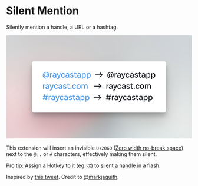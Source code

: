 # Silent Mention

Silently mention a handle, a URL or a hashtag.

![Demo](./assets/hero.png)

This extension will insert an invisible `U+2060` ([Zero width no-break space](https://en.wikipedia.org/wiki/Word_joiner)) next to the `@`, `.` or `#` characters, effectively making them silent.

Pro tip: Assign a Hotkey to it (eg:`⌥X`) to silent a handle in a flash.

Inspired by [this tweet](https://twitter.com/rauchg/status/1620928979317440512). Credit to [@markjaquith](https://twitter.com/markjaquith).

